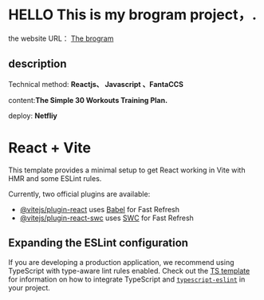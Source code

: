 <div>
<h1>HELLO This is my brogram project，. </h1>
<p>the website URL：
<a href='https://alexisbrogram-plan.netlify.app'/>The brogram</a>
</p>
</div>

<div>
<h2>description</h2>
<p>Technical method: <b>Reactjs、 Javascript 、FantaCCS</b></p>
<p>content:<strong>The Simple 30 Workouts Training Plan.</strong></p>
<p>deploy: <b>Netfliy</b></p>
</div>


# React + Vite

This template provides a minimal setup to get React working in Vite with HMR and some ESLint rules.

Currently, two official plugins are available:

- [@vitejs/plugin-react](https://github.com/vitejs/vite-plugin-react/blob/main/packages/plugin-react) uses [Babel](https://babeljs.io/) for Fast Refresh
- [@vitejs/plugin-react-swc](https://github.com/vitejs/vite-plugin-react/blob/main/packages/plugin-react-swc) uses [SWC](https://swc.rs/) for Fast Refresh

## Expanding the ESLint configuration

If you are developing a production application, we recommend using TypeScript with type-aware lint rules enabled. Check out the [TS template](https://github.com/vitejs/vite/tree/main/packages/create-vite/template-react-ts) for information on how to integrate TypeScript and [`typescript-eslint`](https://typescript-eslint.io) in your project.
